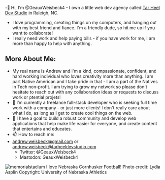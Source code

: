 -👋 Hi, I’m @GeauxWeisbeck4 - I own a little web dev agency called [Tar Heel Dev Studio](https://tarheeldevstudio.com) in Raleigh, NC.
- I love programming, creating things on my computers, and hanging out with my best friend and fiance. I'm a friendly dude, so hit me up if you want to collaborate!
- I really need work and help paying bills - if you have work for me, I am more than happy to help with anything.
## More About Me:
- My real name is Andrew and I'm a kind, compassionate, confident, and hard working individual who loves creativity more than anything. I am part Native American and I take pride in that - I am a part of the Natives in Tech non-profit. I am trying to grow my network so please don't hesitate to reach out with any collaboration ideas or requests to discuss work or ptential projets!
- 🌱 I’m currently a freelance full-stack developer who is seeking full time work with a company - or just more clients! I don't really care about what I do, as long as I get to create cool things on the web.
- 💞️ I have a goal to build a robust community and develop web applications 
     that help make life easier for everyone, and create content that entertains and educates.
- 📫 How to reach me: 
- andrew.weisbeck@gmail.com or andrew.weisbeck@tarheeldevstudio.com
  - Twitter: @GeauxWeisbeck4
  - Mastodon: GeauxWeisbeck4
 

![memorialstadium](https://user-images.githubusercontent.com/87398426/158946689-5860535f-a63b-459c-b192-e47cf9fa8b13.jpeg)
I love Nebraska Cornhusker Football! Photo credit: Lydia Asplin Copyright: University of Nebraska Athletics


<!---
GeauxWeisbeck4/GeauxWeisbeck4✨
  This is where to start with my Github journey as far as my full stack developer career goes. I've been coding for years but
never got around to learning full stack, and I'm so happy I did. 

I am currently seeking freelance work or any type of employment as soon as possible really. I made sure that I got
good enough to know what I'm doing, at least all the way through a MEAN Stack. I am currently touching up on old
Python skills to be an even more dynamic full stack developer.

I would appreciate it if you followed me on Twitter @GeauxWeisbeck4
✨.
--->


